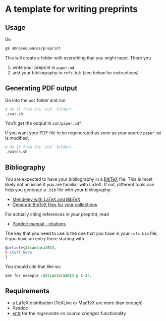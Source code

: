 # A template for writing preprints

## Usage

Do

``` bash
g8 ohnosequences/preprint
```

This will create a folder with everything that you might need. There you

1. write your preprint in `paper.md`
2. add your bibliography to `refs.bib` (see below for instructions)

## Generating PDF output

Go into the `out` folder and run

``` bash
# do it from the `out` folder!
./out.sh
```

You'll get the output in `out/paper.pdf`

If you want your PDF file to be regenerated as soon as your source `paper.md` is modified,

``` bash
# do it from the `out` folder!
./watch.sh
```

## Bibliography

You are expected to have your bibliography in a [BibTeX](http://www.andy-roberts.net/writing/latex/bibliographies) file. This is most likely not an issue if you are familiar with LaTeX. If not, different tools can help you generate a `.bib` file with your bibliography:

- [Mendeley with LaTeX and BibTeX](http://libguides.mit.edu/c.php?g=176186&p=1159535)
- [Generate BibTeX files for your collections](http://blog.mendeley.com/tipstricks/how-to-series-generate-bibtex-files-for-your-collections-for-use-in-latex-part-3-of-12/)

For actually citing references in your preprint, read

- [Pandoc manual - citations](http://pandoc.org/demo/example19/Extension-citations.html)

The key that you need to use is the one that you have in your `refs.bib` file; if you have an entry there starting with

``` bibtex
@article{Alcantara2013,
% stuff here
}
```

You should cite that like so:

``` markdown
See for example [@Alcantara2013 p 1-3].
```

## Requirements

- a LaTeX distribution (TeXLive or MacTeX are more than enough)
- Pandoc
- [entr](http://entrproject.org/) for the *regenerate on source changes* functionality
